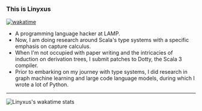 ### This is Linyxus

[![wakatime](https://wakatime.com/badge/user/6e64e8a4-5f47-4900-aa73-7ea6d02df098.svg)](https://wakatime.com/@6e64e8a4-5f47-4900-aa73-7ea6d02df098)

- A programming language hacker at LAMP.
- Now, I am doing research around Scala's type systems with a specific emphasis on capture calculus.
- When I'm not occupied with paper writing and the intricacies of induction on derivation trees, I submit patches to Dotty, the Scala 3 compiler.
- Prior to embarking on my journey with type systems, I did research in graph machine learning and large code language models, during which I wrote a lot of Python.

<!-- ![Linyxus's GitHub stats](https://github-readme-stats-linyxus.vercel.app/api?username=linyxus&show_icons=true) -->

---

![Linyxus's wakatime stats](https://github-readme-stats-linyxus.vercel.app/api/wakatime?username=linyxus)


